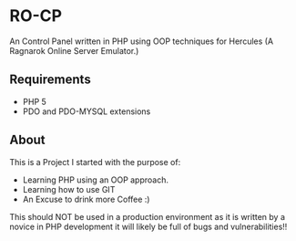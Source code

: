 RO-CP
======
An Control Panel written in PHP using OOP techniques for Hercules (A Ragnarok Online Server Emulator.)

Requirements
---------
* PHP 5
* PDO and PDO-MYSQL extensions

About
---------
This is a Project I started with the purpose of:
* Learning PHP using an OOP approach.
* Learning how to use GIT
* An Excuse to drink more Coffee :)

This should NOT be used in a production environment as it is written by a novice in PHP development it will likely be full of bugs and vulnerabilities!!